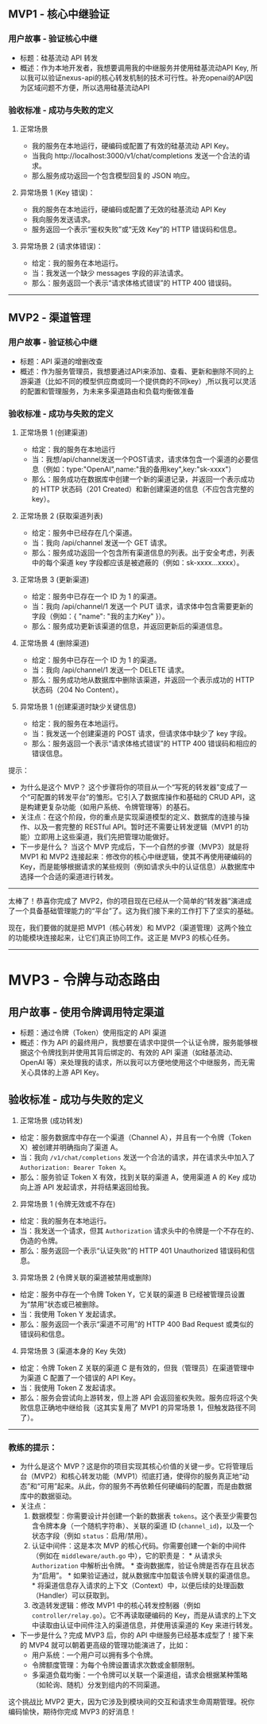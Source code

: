 ## MVP1 - 核心中继验证

### 用户故事 - 验证核心中继

* 标题：硅基流动 API 转发
* 概述：作为本地开发者，我想要调用我的中继服务并使用硅基流动API Key, 所以我可以验证nexus-api的核心转发机制的技术可行性。补充openai的API因为区域问题不方便，所以选用硅基流动API

### 验收标准 - 成功与失败的定义

1. 正常场景
   * 我的服务在本地运行，硬编码或配置了有效的硅基流动 API Key。
   * 当我向 http://localhost:3000/v1/chat/completions 发送一个合法的请求。
   * 那么服务成功返回一个包含模型回复的 JSON 响应。

2. 异常场景 1 (Key 错误)：
   * 我的服务在本地运行，硬编码或配置了无效的硅基流动 API Key
   * 我向服务发送请求。
   * 服务返回一个表示“鉴权失败”或“无效 Key”的 HTTP 错误码和信息。

3. 异常场景 2 (请求体错误)：
   * 给定：我的服务在本地运行。
   * 当：我发送一个缺少 messages 字段的非法请求。
   * 那么：服务返回一个表示“请求体格式错误”的 HTTP 400 错误码。

---                     

## MVP2 - 渠道管理

### 用户故事 - 验证核心中继
* 标题：API 渠道的增删改查
* 概述：作为服务管理员，我想要通过API来添加、查看、更新和删除不同的上游渠道（比如不同的模型供应商或同一个提供商的不同key）,所以我可以灵活的配置和管理服务，为未来多渠道路由和负载均衡做准备

### 验收标准 - 成功与失败的定义
1. 正常场景 1 (创建渠道)
   * 给定：我的服务在本地运行
   * 当：我想/api/channel发送一个POST请求，请求体包含一个渠道的必要信息（例如：type:"OpenAI",name:"我的备用key",key:"sk-xxxx"）
   * 那么：服务成功在数据库中创建一个新的渠道记录，并返回一个表示成功的 HTTP 状态码（201 Created）和新创建渠道的信息（不应包含完整的 key）。

2. 正常场景 2 (获取渠道列表)
   * 给定：服务中已经存在几个渠道。
   * 当：我向 /api/channel 发送一个 GET 请求。
   * 那么：服务成功返回一个包含所有渠道信息的列表。出于安全考虑，列表中的每个渠道 key 字段都应该是被遮蔽的（例如：sk-xxxx...xxxx）。

3. 正常场景 3 (更新渠道)
   * 给定：服务中已存在一个 ID 为 1 的渠道。
   * 当：我向 /api/channel/1 发送一个 PUT 请求，请求体中包含需要更新的字段（例如：{ "name": "我的主力Key" }）。
   * 那么：服务成功更新该渠道的信息，并返回更新后的渠道信息。

4. 正常场景 4 (删除渠道)
   * 给定：服务中已存在一个 ID 为 1 的渠道。
   * 当：我向 /api/channel/1 发送一个 DELETE 请求。
   * 那么：服务成功地从数据库中删除该渠道，并返回一个表示成功的 HTTP 状态码（204 No Content）。

5. 异常场景 1 (创建渠道时缺少关键信息)
   * 给定：我的服务在本地运行。
   * 当：我发送一个创建渠道的 POST 请求，但请求体中缺少了 key 字段。
   * 那么：服务返回一个表示“请求体格式错误”的 HTTP 400 错误码和相应的错误信息。
     
提示：
* 为什么是这个 MVP？ 这个步骤将你的项目从一个“写死的转发器”变成了一个“可配置的转发平台”的雏形。它引入了数据库操作和基础的 CRUD API，这是构建更复杂功能（如用户系统、令牌管理等）的基石。
* 关注点：在这个阶段，你的重点是实现渠道模型的定义、数据库的连接与操作、以及一套完整的 RESTful API。暂时还不需要让转发逻辑（MVP1 的功能）立即用上这些渠道，我们先把管理功能做好。
* 下一步是什么？ 当这个 MVP 完成后，下一个自然的步骤（MVP3）就是将 MVP1 和 MVP2 连接起来：修改你的核心中继逻辑，使其不再使用硬编码的 Key，而是能够根据请求的某些规则（例如请求头中的认证信息）从数据库中选择一个合适的渠道进行转发。

---
太棒了！恭喜你完成了 MVP2，你的项目现在已经从一个简单的“转发器”演进成了一个具备基础管理能力的“平台”了。这为我们接下来的工作打下了坚实的基础。

现在，我们要做的就是把 MVP1（核心转发）和 MVP2（渠道管理）这两个独立的功能模块连接起来，让它们真正协同工作。这正是 MVP3 的核心任务。

---
# MVP3 - 令牌与动态路由

## 用户故事 - 使用令牌调用特定渠道

* 标题：通过令牌（Token）使用指定的 API 渠道
* 概述：作为 API 的最终用户，我想要在请求中提供一个认证令牌，服务能够根据这个令牌找到并使用其背后绑定的、有效的 API 渠道（如硅基流动、OpenAI 等）来处理我的请求，所以我可以方便地使用这个中继服务，而无需关心具体的上游 API Key。

## 验收标准 - 成功与失败的定义

1.  正常场景 (成功转发)
   * 给定：服务数据库中存在一个渠道（Channel A），并且有一个令牌（Token X）被创建并明确指向了渠道 A。
   * 当：我向 `/v1/chat/completions` 发送一个合法的请求，并在请求头中加入了 `Authorization: Bearer Token X`。
   * 那么：服务验证 Token X 有效，找到关联的渠道 A，使用渠道 A 的 Key 成功向上游 API 发起请求，并将结果返回给我。

2.  异常场景 1 (令牌无效或不存在)
   * 给定：我的服务在本地运行。
   * 当：我发送一个请求，但其 `Authorization` 请求头中的令牌是一个不存在的、伪造的令牌。
   * 那么：服务返回一个表示“认证失败”的 HTTP 401 Unauthorized 错误码和信息。

3.  异常场景 2 (令牌关联的渠道被禁用或删除)
   * 给定：服务中存在一个令牌 Token Y，它关联的渠道 B 已经被管理员设置为“禁用”状态或已被删除。
   * 当：我使用 Token Y 发起请求。
   * 那么：服务返回一个表示“渠道不可用”的 HTTP 400 Bad Request 或类似的错误码和信息。

4.  异常场景 3 (渠道本身的 Key 失效)
   * 给定：令牌 Token Z 关联的渠道 C 是有效的，但我（管理员）在渠道管理中为渠道 C 配置了一个错误的 API Key。
   * 当：我使用 Token Z 发起请求。
   * 那么：服务会尝试向上游转发，但上游 API 会返回鉴权失败。服务应将这个失败信息正确地中继给我（这其实复用了 MVP1 的异常场景 1，但触发路径不同了）。

---                                                                                                                                                                            

### 教练的提示：

* 为什么是这个 MVP？这是你的项目实现其核心价值的关键一步。它将管理后台（MVP2）和核心转发功能（MVP1）彻底打通，使得你的服务真正地“动态”和“可用”起来。从此，你的服务不再依赖任何硬编码的配置，而是由数据库中的数据驱动。
* 关注点：
   1.  数据模型：你需要设计并创建一个新的数据表 `tokens`。这个表至少需要包含令牌本身（一个随机字符串）、关联的渠道 ID (`channel_id`)，以及一个状态字段（例如 `status`：启用/禁用）。
   2.  认证中间件：这是本次 MVP 的核心代码。你需要创建一个新的中间件（例如在 `middleware/auth.go` 中），它的职责是：
      * 从请求头 `Authorization` 中解析出令牌。
      * 查询数据库，验证令牌是否存在且状态为“启用”。
      * 如果验证通过，就从数据库中加载该令牌关联的渠道信息。
      * 将渠道信息存入请求的上下文（Context）中，以便后续的处理函数（Handler）可以获取到。
   3.  改造转发逻辑：修改 MVP1 中的核心转发控制器（例如 `controller/relay.go`）。它不再读取硬编码的 Key，而是从请求的上下文中读取由认证中间件注入的渠道信息，并使用该渠道的 Key 来进行转发。
* 下一步是什么？完成 MVP3 后，你的 API 中继服务已经基本成型了！接下来的 MVP4 就可以朝着更高级的管理功能演进了，比如：
   * 用户系统：一个用户可以拥有多个令牌。
   * 令牌额度管理：为每个令牌设置请求次数或金额限制。
   * 多渠道负载均衡：一个令牌可以关联一个渠道组，请求会根据某种策略（如轮询、随机）分发到组内的不同渠道。

这个挑战比 MVP2 更大，因为它涉及到模块间的交互和请求生命周期管理。祝你编码愉快，期待你完成 MVP3 的好消息！                                                                                                                    